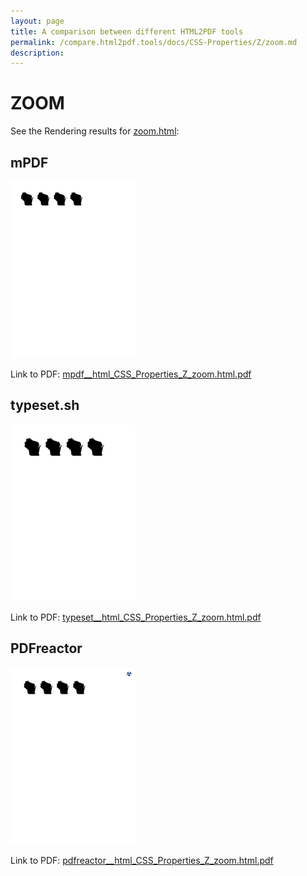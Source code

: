 ```yaml
---
layout: page
title: A comparison between different HTML2PDF tools
permalink: /compare.html2pdf.tools/docs/CSS-Properties/Z/zoom.md
description: 
---
```


# ZOOM

See the Rendering results for [zoom.html](/html/CSS%20Properties/Z/zoom.html):

## mPDF
![](mpdf__html_CSS_Properties_Z_zoom.html.png) 

Link to PDF: [mpdf__html_CSS_Properties_Z_zoom.html.pdf](mpdf__html_CSS_Properties_Z_zoom.html.pdf)

## typeset.sh
![](typeset__html_CSS_Properties_Z_zoom.html.png) 

Link to PDF: [typeset__html_CSS_Properties_Z_zoom.html.pdf](typeset__html_CSS_Properties_Z_zoom.html.pdf)

## PDFreactor
![](pdfreactor__html_CSS_Properties_Z_zoom.html.png) 

Link to PDF: [pdfreactor__html_CSS_Properties_Z_zoom.html.pdf](pdfreactor__html_CSS_Properties_Z_zoom.html.pdf)
